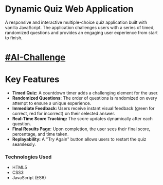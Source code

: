 # Dynamic Quiz Web Application
A responsive and interactive multiple-choice quiz application built with vanilla JavaScript. The application challenges users with a series of timed, randomized questions and provides an engaging user experience from start to finish.

# [#AI-Challenge](https://fatima-liaqat.github.io/AI-Challenge/)

# Key Features

*   **Timed Quiz:** A countdown timer adds a challenging element for the user.
*   **Randomized Questions:** The order of questions is randomized on every attempt to ensure a unique experience.
*   **Immediate Feedback:** Users receive instant visual feedback (green for correct, red for incorrect) on their selected answer.
*   **Real-Time Score Tracking:** The score updates dynamically after each question.
*   **Final Results Page:** Upon completion, the user sees their final score, percentage, and time taken.
*   **Replayability:** A "Try Again" button allows users to restart the quiz seamlessly.

### Technologies Used

*   HTML5
*   CSS3
*   JavaScript (ES6)
